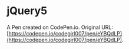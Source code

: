 # jQuery5

A Pen created on CodePen.io. Original URL: [https://codepen.io/codegirl007/pen/eYBQdLP](https://codepen.io/codegirl007/pen/eYBQdLP).



